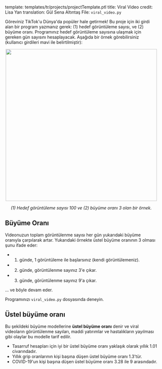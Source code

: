 template: templates/tr/projects/projectTemplate.ptl
title: Viral Video
credit: Lisa Yan
translation: Gül Sena Altıntaş
File: `viral_video.py`

Göreviniz TikTok'u Dünya'da popüler hale getirmek! Bu proje için iki girdi alan bir program yazmanız gerek: (1) hedef görüntüleme sayısı, ve (2) büyüme oranı. Programınız hedef görüntüleme sayısına ulaşmak için gereken gün sayısını hesaplayacak. Aşağıda bir örnek görebilirsiniz (kullanıcı girdileri mavi ile belirtilmiştir):

<center>
	<img style="width:500px" src="{{pathToRoot}}img/projects/viralvideo/output.png">
	<p style="text-align:center"><i>(1) Hedef görüntüleme sayısı 100 ve (2) büyüme oranı 3 olan bir örnek.</i></p>
</center>

## Büyüme Oranı

Videonuzun toplam görüntülenme sayısı her gün yukarıdaki büyüme oranıyla çarpılarak artar. Yukarıdaki örnekte üstel büyüme oranının 3 olması şunu ifade eder:

* 1. günde, 1 görüntüleme ile başlarsınız (kendi görüntülemeniz).
* 2. günde, görüntülenme sayınız 3'e çıkar.
* 3. günde, görüntülenme sayınız 9'a çıkar.

... ve böyle devam eder.

Programınızı `viral_video.py` dosyasında deneyin.

## Üstel büyüme oranı

Bu şekildeki büyüme modellerine **üstel büyüme oranı** denir ve viral videoların görüntülenme sayıları, maddi yatırımlar ve hastalıkların yayılması gibi olaylar bu modelle tarif edilir.

* Tasarruf hesapları için iyi bir üstel büyüme oranı yaklaşık olarak yıllık 1.01 civarındadır.
* Yıllık grip oranlarının kişi başına düşen üstel büyüme oranı 1.3'tür.
* COVID-19'un kişi başına düşen üstel büyüme oranı 3.28 ile 9 arasındadır.
